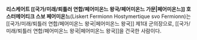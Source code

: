 **리스케어트 [[국가/미래/퇴틀러 연합/페어미온느 왕국/페어미온느 가문|페어미온느]] 호스터메어티크 스보 페어미온느**(Liskert Fermionn Hostymertique svo Fermionn)는 [[국가/미래/퇴틀러 연합/페어미온느 왕국|페어미온느 왕국]] 제1대 군의장으로, [[국가/미래/퇴틀러 연합/페어미온느 왕국|페어미온느 왕국]]을 건국한 사람이다.